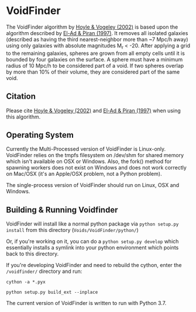 # VoidFinder

The VoidFinder algorithm by [Hoyle & Vogeley (2002)](http://adsabs.harvard.edu/abs/2002ApJ...566..641H) is based upon the algorithm described by [El-Ad & Piran (1997)](http://adsabs.harvard.edu/abs/1997ApJ...491..421E).  It removes all isolated galaxies (described as having the third nearest-neighbor more than ~7 Mpc/h away) using only galaxies with absolute magnitudes M<sub>r</sub> < -20.  After applying a grid to the remaining galaxies, spheres are grown from all empty cells until it is bounded by four galaxies on the surface.  A sphere must have a minimum radius of 10 Mpc/h to be considered part of a void.  If two spheres overlap by more than 10% of their volume, they are considered part of the same void.

## Citation

Please cite [Hoyle & Vogeley (2002)](http://adsabs.harvard.edu/abs/2002ApJ...566..641H) and [El-Ad & Piran (1997)](http://adsabs.harvard.edu/abs/1997ApJ...491..421E) when using this algorithm.


## Operating System

Currently the Multi-Processed version of VoidFinder is Linux-only.  VoidFinder relies on
the tmpfs filesystem on /dev/shm for shared memory which isn't available on OSX or Windows.
Also, the fork() method for spawning workers does not exist on Windows and does not work
correctly on Mac/OSX (it's an Apple/OSX problem, not a Python problem).

The single-process version of VoidFinder should run on Linux, OSX and Windows.



## Building & Running Voidfinder

VoidFinder will install like a normal python package via `python setup.py install`
from this directory (`Voids/VoidFinder/python/`)


Or, if you're working on it, you can do a `python setup.py develop` which essentially
installs a symlink into your python environment which points back to this directory.


If you're developing VoidFinder and need to rebuild the cython, enter the `/voidfinder/` directory and run:

```
cython -a *.pyx
```


```
python setup.py build_ext --inplace
```

The current version of VoidFinder is written to run with Python 3.7.
